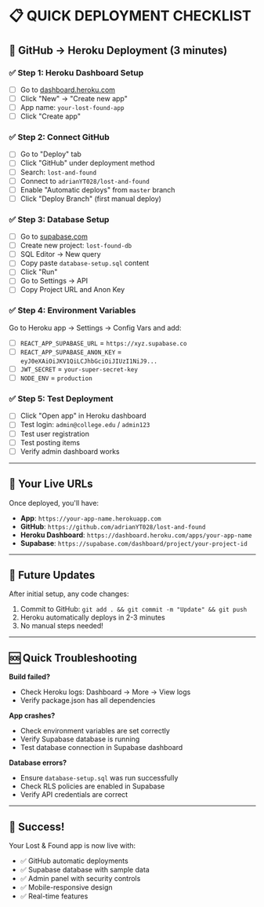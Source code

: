 # 📋 QUICK DEPLOYMENT CHECKLIST

## 🚀 GitHub → Heroku Deployment (3 minutes)

### ✅ Step 1: Heroku Dashboard Setup
- [ ] Go to [dashboard.heroku.com](https://dashboard.heroku.com)
- [ ] Click "New" → "Create new app"
- [ ] App name: `your-lost-found-app`
- [ ] Click "Create app"

### ✅ Step 2: Connect GitHub
- [ ] Go to "Deploy" tab
- [ ] Click "GitHub" under deployment method
- [ ] Search: `lost-and-found`
- [ ] Connect to `adrianYT028/lost-and-found`
- [ ] Enable "Automatic deploys" from `master` branch
- [ ] Click "Deploy Branch" (first manual deploy)

### ✅ Step 3: Database Setup
- [ ] Go to [supabase.com](https://supabase.com)
- [ ] Create new project: `lost-found-db`
- [ ] SQL Editor → New query
- [ ] Copy paste `database-setup.sql` content
- [ ] Click "Run"
- [ ] Go to Settings → API
- [ ] Copy Project URL and Anon Key

### ✅ Step 4: Environment Variables
Go to Heroku app → Settings → Config Vars and add:
- [ ] `REACT_APP_SUPABASE_URL` = `https://xyz.supabase.co`
- [ ] `REACT_APP_SUPABASE_ANON_KEY` = `eyJ0eXAiOiJKV1QiLCJhbGciOiJIUzI1NiJ9...`
- [ ] `JWT_SECRET` = `your-super-secret-key`
- [ ] `NODE_ENV` = `production`

### ✅ Step 5: Test Deployment
- [ ] Click "Open app" in Heroku dashboard
- [ ] Test login: `admin@college.edu` / `admin123`
- [ ] Test user registration
- [ ] Test posting items
- [ ] Verify admin dashboard works

---

## 🎯 Your Live URLs

Once deployed, you'll have:
- **App**: `https://your-app-name.herokuapp.com`
- **GitHub**: `https://github.com/adrianYT028/lost-and-found`
- **Heroku Dashboard**: `https://dashboard.heroku.com/apps/your-app-name`
- **Supabase**: `https://supabase.com/dashboard/project/your-project-id`

---

## 🔄 Future Updates

After initial setup, any code changes:
1. Commit to GitHub: `git add . && git commit -m "Update" && git push`
2. Heroku automatically deploys in 2-3 minutes
3. No manual steps needed!

---

## 🆘 Quick Troubleshooting

**Build failed?**
- Check Heroku logs: Dashboard → More → View logs
- Verify package.json has all dependencies

**App crashes?**
- Check environment variables are set correctly
- Verify Supabase database is running
- Test database connection in Supabase dashboard

**Database errors?**
- Ensure `database-setup.sql` was run successfully
- Check RLS policies are enabled in Supabase
- Verify API credentials are correct

---

## 🎉 Success!
Your Lost & Found app is now live with:
- ✅ GitHub automatic deployments
- ✅ Supabase database with sample data
- ✅ Admin panel with security controls
- ✅ Mobile-responsive design
- ✅ Real-time features
